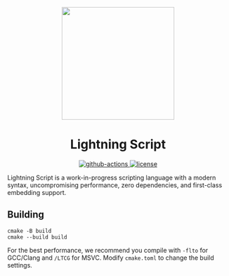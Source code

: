 <p align="center">
  <a href="https://www.liscript.org/">
    <img width="256" heigth="256" src="https://liscript.org/logo.png">
  </a>

  <h1 align="center">Lightning Script</h1>

  <p align="center">
    <a href="https://github.com/li-script/lightning/actions/workflows/CMake.yml">
      <img alt="github-actions" src="https://img.shields.io/github/workflow/status/li-script/lightning/CMake?style=flat-square"/>
    </a>
    <a href="https://github.com/li-script/lightning/blob/master/LICENSE.md">
      <img alt="license" src="https://img.shields.io/github/license/li-script/lightning.svg?style=flat-square"/>
    </a>
  </p>
</p>

Lightning Script is a work-in-progress scripting language with a modern syntax, uncompromising performance, zero dependencies, and first-class embedding support.

## Building

```
cmake -B build
cmake --build build
```

For the best performance, we recommend you compile with `-flto` for GCC/Clang and `/LTCG` for MSVC.
Modify `cmake.toml` to change the build settings.